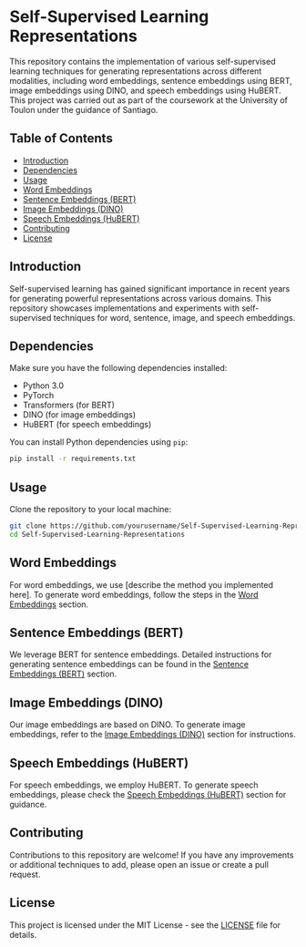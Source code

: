 # Self-Supervised Learning Representations

This repository contains the implementation of various self-supervised learning techniques for generating representations across different modalities, including word embeddings, sentence embeddings using BERT, image embeddings using DINO, and speech embeddings using HuBERT. This project was carried out as part of the coursework at the University of Toulon under the guidance of Santiago.

## Table of Contents

- [Introduction](#introduction)
- [Dependencies](#dependencies)
- [Usage](#usage)
- [Word Embeddings](#word-embeddings)
- [Sentence Embeddings (BERT)](#sentence-embeddings-bert)
- [Image Embeddings (DINO)](#image-embeddings-dino)
- [Speech Embeddings (HuBERT)](#speech-embeddings-hubert)
- [Contributing](#contributing)
- [License](#license)

## Introduction

Self-supervised learning has gained significant importance in recent years for generating powerful representations across various domains. This repository showcases implementations and experiments with self-supervised techniques for word, sentence, image, and speech embeddings.

## Dependencies

Make sure you have the following dependencies installed:

- Python 3.0
- PyTorch
- Transformers (for BERT)
- DINO (for image embeddings)
- HuBERT (for speech embeddings)

You can install Python dependencies using `pip`:

```bash
pip install -r requirements.txt
```

## Usage

Clone the repository to your local machine:

```bash
git clone https://github.com/yourusername/Self-Supervised-Learning-Representations.git
cd Self-Supervised-Learning-Representations
```

## Word Embeddings

For word embeddings, we use [describe the method you implemented here]. To generate word embeddings, follow the steps in the [Word Embeddings](./word_embeddings/README.md) section.

## Sentence Embeddings (BERT)

We leverage BERT for sentence embeddings. Detailed instructions for generating sentence embeddings can be found in the [Sentence Embeddings (BERT)](./sentence_embeddings/README.md) section.

## Image Embeddings (DINO)

Our image embeddings are based on DINO. To generate image embeddings, refer to the [Image Embeddings (DINO)](./image_embeddings/README.md) section for instructions.

## Speech Embeddings (HuBERT)

For speech embeddings, we employ HuBERT. To generate speech embeddings, please check the [Speech Embeddings (HuBERT)](./speech_embeddings/README.md) section for guidance.

## Contributing

Contributions to this repository are welcome! If you have any improvements or additional techniques to add, please open an issue or create a pull request.

## License

This project is licensed under the MIT License - see the [LICENSE](LICENSE) file for details.




